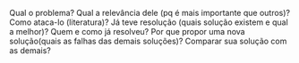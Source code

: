 Qual o problema?
Qual a relevância dele (pq é mais importante que outros)?
Como ataca-lo (literatura)?
Já teve resolução (quais solução existem e qual a melhor)?
Quem e como já resolveu?
Por que propor uma nova solução(quais as falhas das demais soluções)?
Comparar sua solução com as demais?
